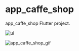 # app_caffe_shop

app_caffe_shop Flutter project.

![ui](https://github.com/Pehsacinp/app_caffe_shop/assets/26022797/cd20fe07-c751-4130-99da-993d10e877f9)

![app_caffe_shop_gif](https://github.com/Pehsacinp/app_caffe_shop/assets/26022797/8396397f-ed5a-45ae-b87c-35123bbec0ff)
